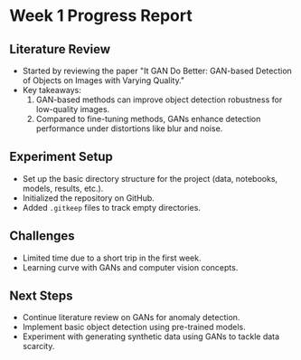 # Week 1 Progress Report

## Literature Review
- Started by reviewing the paper "It GAN Do Better: GAN-based Detection of Objects on Images with Varying Quality."
- Key takeaways:
  1. GAN-based methods can improve object detection robustness for low-quality images.
  2. Compared to fine-tuning methods, GANs enhance detection performance under distortions like blur and noise.
  
## Experiment Setup
- Set up the basic directory structure for the project (data, notebooks, models, results, etc.).
- Initialized the repository on GitHub.
- Added `.gitkeep` files to track empty directories.

## Challenges
- Limited time due to a short trip in the first week.
- Learning curve with GANs and computer vision concepts.

## Next Steps
- Continue literature review on GANs for anomaly detection.
- Implement basic object detection using pre-trained models.
- Experiment with generating synthetic data using GANs to tackle data scarcity.

